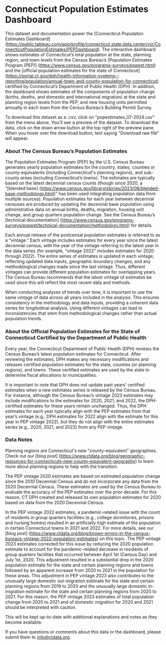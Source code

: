 # Connecticut Population Estimates Dashboard

This dataset and documentation power the [Connecticut Populaiton Estimates Dashboard] (https://public.tableau.com/app/profile/connecticut.state.data.center/viz/ConnecticutPopulationEstimates/PEPDashboard). The interactive dashboard shows estimates of Connecticut’s total population at the state, planning region, and town levels from the Census Bureau’s [Population Estimates Program (PEP)] (https://www.census.gov/programs-surveys/popest.html) and the [official population estimates for the state of Connecticut] (https://portal.ct.gov/dph/health-information-systems--reporting/population/annual-town-and-county-population-for-connecticut) certified by Connecticut’s Department of Public Health (DPH). In addition, the dashboard shows estimates of the components of population change (births, deaths, and domestic and international migration) at the state and planning region levels from the PEP, and new housing units permitted annually in each town from the Census Bureau’s Building Permit Survey.

To download this dataset as a .csv, click on "popestimates_07-2024.csv" from the menu above. You'll see a preview of the dataset. To download the data, click on the down arrow button at the top right of the preview pane. When you hover over the download button, text saying "Download raw file" will appear.

### About The Census Bureau’s Population Estimates

The Population Estimates Program (PEP) by the U.S. Census Bureau generates yearly population estimates for the country, states, counties or county-equivalents (including Connecticut's planning regions), and sub-county areas (including Connecticut’s towns). The estimates are typically based on the latest decennial census counts (though since 2020, a “[blended base] (https://www.census.gov/library/stories/2023/06/blended-base-methodology.html)” has been used integrating population data from multiple sources). Population estimates for each year between decennial censuses are produced by updating the decennial base population using administrative data on annual births, deaths, migration, housing unit change, and group quarters population change. See the Census Bureau’s [technical documentation] (https://www.census.gov/programs-surveys/popest/technical-documentation/methodology.html) for details.

Each annual release of the postcensal population estimates is referred to as a “vintage.” Each vintage includes estimates for every year since the latest decennial census, with the year of the vintage referring to the latest year in the data series (for example, “vintage 2022” includes estimates for 2020 through 2022). The entire series of estimates is updated in each vintage, reflecting updated data inputs, geographic boundary changes, and any methodological changes made since the last vintage. Thus, different vintages can provide different population estimates for overlapping years. The Census Bureau recommends that the latest vintage of estimates be used since this will reflect the most recent data and methods.

When conducting analyses of trends over time, it is important to use the same vintage of data across all years included in the analysis. This ensures consistency in the methodology and data inputs, providing a coherent data series for longitudinal analysis. Using different vintages can lead to inconsistencies that stem from methodological changes rather than actual population trends.

### About the Official Population Estimates for the State of Connecticut Certified by the Department of Public Health

Every year, the Connecticut Department of Public Health (DPH) reviews the Census Bureau’s latest population estimates for Connecticut. After reviewing the estimates, DPH makes any necessary modifications and releases certified population estimates for the state, counties (or planning regions), and towns. These certified estimates are used by the state to determine fiscal allocations to municipalities.

It is important to note that DPH does not update past years’ certified estimates when a new estimates series is released by the Census Bureau. For instance, although the Census Bureau’s vintage 2023 estimates may include modifications to the estimates for 2020, 2021, and 2022, the DPH-certified estimates for these years remain unchanged. Thus, the DPH estimates for each year typically align with the PEP estimates from that year’s vintage (e.g., DPH estimates for 2022 align with the estimate for this year in PEP vintage 2022), but they do not align with the entire estimates series (e.g., 2020, 2021, and 2022) from any PEP vintage.

### Data Notes

Planning regions are Connecticut's new "county-equivalent" geographies. Check out our [blog post] (https://www.ctdata.org/blog/geographic-resources-for-connecticuts-new-county-equivalent-geography) to learn more about planning regions to help with the transition.

The PEP vintage 2020 estimates are based on estimated population change since the 2010 Decennial Census and do not incorporate any data from the 2020 Decennial Census. These estimates are used by the Census Bureau to evaluate the accuracy of the PEP estimates over the prior decade. For this reason, CT DPH created and released its own population estimates for 2020 based on data from the 2020 Decennial Census.

In the PEP vintage 2022 estimates, a pandemic-related issue with the count of residents in group quarters facilities (e.g., college dormitories, prisons and nursing homes) resulted in an artificially high estimate of the population in certain Connecticut towns in 2021 and 2022. For more details, see our [blog post] (https://www.ctdata.org/blog/known-errors-in-the-census-bureaus-vintage-2022-population-estimates) on this topic. The PEP vintage 2023 estimates corrected for this issue by reducing the 2020 population estimate to account for the pandemic-related decrease in residents of group quarters facilities that occurred between April 1st (Census Day) and July 1st, 2020. This adjustment resulted in a substantial drop in the 2020 population estimate for the state and certain planning regions and towns followed by an apparent increase from 2020 to 2021 in the population for these areas. This adjustment in PEP vintage 2023 also contributes to the unusually large domestic out-migration estimate for the state and certain planning regions from 2019 to 2020 and the unusually large domestic in-migration estimate for the state and certain planning regions from 2020 to 2021. For this reason, the PEP vintage 2023 estimates of total population change from 2020 to 2021 and of domestic migration for 2020 and 2021 should be interpreted with caution.

This will be kept up-to-date with additional explanations and notes as they become available.

If you have questions or comments about this data or the dashboard, please submit them to info@ctdata.org.
